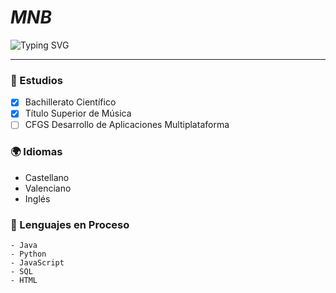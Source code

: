 # *MNB* 
![Typing SVG](https://readme-typing-svg.herokuapp.com?font=Gelius&weight=900&size=12&duration=3500&pause=2000&color=82CF90&random=false&width=435&height=20&lines=Estudiante+de+DAM;Desarrollo+de+Aplicaciones+Multiplataforma)
***

### 📖 Estudios
- [x] Bachillerato Científico
- [x] Título Superior de Música
- [ ] CFGS Desarrollo de Aplicaciones Multiplataforma

### 🌍 Idiomas
- Castellano
- Valenciano
- Inglés

### 🔧 Lenguajes en Proceso
```
- Java
- Python
- JavaScript
- SQL
- HTML
```





